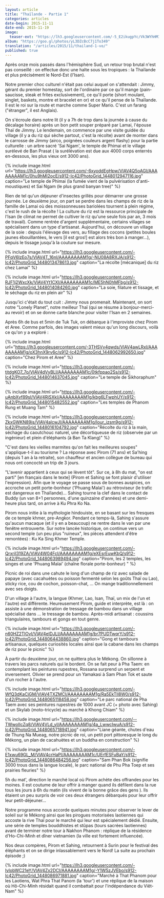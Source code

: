 ```yaml
---
layout: article
title: "Thaïlande - Partie 1"
categories: articles
date-begin: 2015-11-11
date-end: 2015-11-19
image: 
  teaser-ext: "https://lh3.googleusercontent.com/-5_E2ikugpYc/Vk3WYhHMIQI/AAAAAAAAMyY/ZGDjANH0zGE/s576-Ic42/IMG_9430.JPG"
album: "https://goo.gl/photos/yL3DZcBcC7j1To349"
translation: "/articles/2015/11/thailand-1-vo/"
published: true
---
```


Après onze mois passés dans l'hémisphère Sud, un retour trop brutal n'est pas conseillé : on effectue donc une halte sous les tropiques : la Thaïlande et plus précisément le Nord-Est (l'Isan). 

Notre premier choc culturel n'était pas celui auquel on s'attendait : Jimmy, gérant du premier homestay, sort de l'ordinaire par ce qu'il mange (pain-saucisse, steak et frites exclusivement), ce qu'il porte (short moulant, singlet, baskets, montre et bracelet en or) et ce qu'il pense de la Thaïlande. Il est le roi sur la route et marche comme Super Mario. C'est un farang ("étranger", il est Anglais).

On s'écroule dans notre lit (il y a 7h de trop dans la journée à cause du décalage horaire) après un bon petit souper préparé par Lamai, l'épouse Thaï de Jimmy. Le lendemain, on commence par une visite guidée du village (il y a du riz qui sèche partout, c'est la récolte) avant de monter dans le carrosse de Jimmy (airco, poignées couleurs argent flashy) pour la partie culturelle : un arbre sacré 'Sai Ngam', le temple de Phimai et le village surélevé de Ban Prasat ( la surélévation est due aux 4000 corps enterrés en-dessous, les plus vieux ont 3000 ans).

{% include image.html url="https://lh3.googleusercontent.com/-6xyoddEgHpw/VlAV4Q5oAGI/AAAAAAAAM1c/0hu9hMI2ocE/s912-Ic42/PhotoGrid_1448012947116.jpg" caption="Le temple de Phimai (la fumée vient de la pulvérisation d'anti-moustiques) et Sai Ngam (le plus grand banyan tree)" %}

Rien de tel qu'un déjeuner d'insectes grillés pour démarrer une grosse journée. Le deuxième jour, on part se perdre dans les champs de riz de la famille de Lamai où des moissonneuses bariolées tournent à plein régime, c'est le rush de la récolte ! La culture du riz est la ressource principale de l'Isan (le climat ne permet de cultiver le riz qu'une seule fois par an, 3 mois de travail). Comme rentrée d'argent supplémentaire, certains villages se spécialisent dans un type d'artisanat. Aujourd'hui, on découvre un village de la soie : depuis l'élevage des vers, au fillage des cocons (petites boules jaunes ébouillantées, le vers [il est gros!] est alors très bon à manger...), depuis le tissage jusqu'à la couture sur mesure.

{% include image.html url="https://lh3.googleusercontent.com/-PFqV6IzEo7s/VlAV4T_16nI/AAAAAAAAM1g/-NU08A8RXJA/s912-Ic42/PhotoGrid_1448013478613.jpg" caption="La récolte [mécanique] du riz chez Lamai" %}

{% include image.html url="https://lh3.googleusercontent.com/-RJF1j2WxcXk/VlAV4Yt1CXI/AAAAAAAAM1c/ME5hN0hMFbg/s912-Ic42/PhotoGrid_1448014084260.jpg" caption="La soie, filature et tissage, et le séchage du riz en plein air" %}

Jusqu'ici c'était du tout cuit : Jimmy nous promenait. Maintenant, on sort notre "Lonely Planet", notre meilleur Thaï (qui se résume à bonjour-merci-au revoir) et on se donne carte blanche pour visiter l'Isan en 2 semaines.

Après 6h de bus et 5min de Tuk Tuk, on débarque à l'improviste chez Pirom et Aree. Comme parfois, des images valent mieux qu'un long discours, voilà ce qu'on y a exploré :

{% include image.html url="https://lh3.googleusercontent.com/-3THSVv4qwds/VlAV4awLRxI/AAAAAAAAM1g/oX3hnX9rv6c/s912-Ic42/PhotoGrid_1448062992650.jpg" caption="Chez Pirom et Aree" %}

{% include image.html url="https://lh3.googleusercontent.com/-tjtdgKO7_7o/VlAV4dVyBLI/AAAAAAAAM1c/0tkfppao2Ss/s912-Ic42/PhotoGrid_1448014637045.jpg" caption="Le temple de Sikhoraphum" %}

{% include image.html url="https://lh3.googleusercontent.com/-uAnbXvf89sI/VlAV4RiSXkI/AAAAAAAAM1g/kbg6LFwphUY/s912-Ic42/PhotoGrid_1448015482552.jpg" caption="Les temples de Phanom Rung et Muang Tam" %}

{% include image.html url="https://lh3.googleusercontent.com/-ZkxGWKN89js/VlAV4alcwJI/AAAAAAAAM1g/Iour_izsm9g/s912-Ic42/PhotoGrid_1448016104792.jpg" caption="Récolte du riz à la main, séchage du caoutchouc naturel, une décortiqueuse de riz (observée par un ingénieur) et plein d'éléphants (à Ban Ta Klang)" %}

"C'est dans les vieilles marmites qu'on fait les meilleures soupes" s'applique-t-il au tourisme ? La réponse avec Pirom (71 ans) et Sa'hing (depuis 1 an à la retraite), son chauffeur et ancien collègue de bureau qui nous ont concocté un trip de 3 jours.

"L'avenir appartient à ceux qui se lèvent tôt". Sur ce, à 8h du mat, "on est parti" [en français dans le texte] (Pirom et Sahing se font plaisir d'utiliser l'expression). Afin que le voyage se passe sous de bonnes auspices, on accroche un petit porte-bonheur ('Phuang Malai') au rétroviseur (le trafic est dangereux en Thaïlande)... Sahing tourne la clef dans le contact de Buddy (un van 8+1 personnes, d'une quinzaine d'années) et une demi-heure plus tard, on arrive à Ku Phra Ko Na.

Pirom nous initie à la mythologie hindouiste, en se basant sur les fresques de ce temple khmer, pre-Angkor. Pendant ce temps-là, Sahing s'assure qu'aucun macaque (et il y en a beaucoup) ne rentre dans le van par une fenêtre entrouverte. Sur notre lancée historique, on continue vers un second temple (un peu plus "ruineux", les pièces attendent d'être remontées) : Ku Ka Sing Khmer Temple. 

{% include image.html url="https://lh3.googleusercontent.com/-QrxriI319ZA/VlAV4W04FcI/AAAAAAAAM1g/eXEsrEuwKbQ/s912-Ic42/PhotoGrid_1448063989494.jpg" caption="Pirom, les 2 temples, les singes et une 'Phuang Malai' (chaîne florale porte-bonheur) " %}

Picnic de roi dans une cahute le long d'un champ de riz avec salade de papaye (avec cacahuètes ou poisson fermenté selon les goûts Thaï ou Lao), sticky rice, cou de cochon, poisson-chat, ... On mange traditionnellement avec ses doigts.

D'un village à l'autre, la langue (Khmer, Lao, Isan, Thaï, un mix de l'un et l'autre) est différente. Heureusement Pirom, guide et interprète, est là : on assiste à une démonstration de tressage de bambou dans un village spécialisé dans ... le tressage de bambou. Après-midi artisanat : coussins triangulaires, tambours et gongs en tout genre.

{% include image.html url="https://lh3.googleusercontent.com/-n60HZ2TIOvI/VlAV4eIDJLI/AAAAAAAAM1g/br7PUDTwqrY/s912-Ic42/PhotoGrid_1448064438860.jpg" caption="Gong et tambours artisanaux, quelques curiosités locales ainsi que la cabane dans les champs de riz pour le picnic" %}

À partir du deuxième jour, on ne quittera plus le Mékong. On sillonne à travers les parcs naturels qui le bordent. On se fait peur à Pha Taem: en contemplant les peintures rupestres, Rossana surprend un serpent et inversement. Olivier se prend pour un Yamakasi à Sam Phan Tok et saute d'un rocher à l'autre. 

{% include image.html url="https://lh3.googleusercontent.com/-WfQ3dKaCjGM/VlAV4TXZMCI/AAAAAAAAM1g/Ra5EkTll8W0/s912-Ic42/PhotoGrid_1448065118458.jpg" caption="Le parc national de Pha Taem avec ses peintures rupestres de 1000 avant JC (+ photo avec Sahing)  et un Skylab (moto-tricycle) au marché à Khong Chiam" %}

{% include image.html url="https://lh3.googleusercontent.com/--TWwoIIcZq8/VlAV4VLd_vI/AAAAAAAAM1g/4a_LwwcIwuA/s912-Ic42/PhotoGrid_1448065718941.jpg" caption="Liane géante, chutes d'eau de Thung Na Mueag, notre picnic de roi, un petit port pittoresque le long du Mékong, un plan de cacahuètes et un buddha en construction" %}

{% include image.html url="https://lh3.googleusercontent.com/-E1xwu69GL_M/VlAV4crHaPI/AAAAAAAAM1c/UErfESFuBaY/s912-Ic42/PhotoGrid_1448086484256.jpg" caption="Sam Phan Bok (signifie 3000 trous dans la langue locale), le parc national de Phu Pha Toep et ses prairies fleuries" %}

5h du mat', direction le marché local où Pirom achète des offrandes pour les moines. Il est coutume de leur offrir à manger quand ils défilent dans la rue tous les jours à 6h du matin (ils vivent de la bonne grâce des gens ). Ils étaient un peu surpris de voir ces deux étrangers débarqués pour leur offrir leur petit-déjeuner...

Notre programme nous accorde quelques minutes pour observer le lever de soleil sur le Mékong ainsi que les pirogues motorisées laotiennes qui accoste la rive Thaï pour le marché qui leur est spécialement dédié. Ensuite, une série de temples bouddhistes et stûpas (tours sacrées laotiennes) avant de terminer notre tour à Nakhon Phanom : réplique de la résidence d'Ho-Chi-Minh et dîner vietnamien (la ville est fortement influencée). 

Nos deux compères, Pirom et Sahing, retournent à Surin pour le festival des éléphants et on se dirige inlassablement vers le Nord! La suite au prochain épisode ;)

{% include image.html url="https://lh3.googleusercontent.com/-IvlobWC21eY/VlAV4Zx2DCI/AAAAAAAAM1g/-Y1W5zJVEbo/s912-Ic42/PhotoGrid_1448086971881.jpg" caption="Marché à That Phanom pour les Laotiens, Wat Phra That Panom (la 'tour') et une réplique de la maison où Hô-Chi-Minh résidait quand il combattait pour l'indépendance du Viêt-Nam" %}









